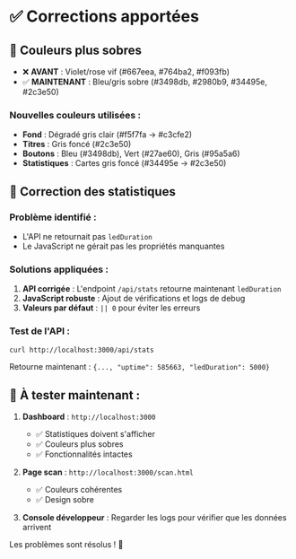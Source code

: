# ✅ Corrections apportées

## 🎨 **Couleurs plus sobres**
- ❌ **AVANT** : Violet/rose vif (#667eea, #764ba2, #f093fb)
- ✅ **MAINTENANT** : Bleu/gris sobre (#3498db, #2980b9, #34495e, #2c3e50)

### Nouvelles couleurs utilisées :
- **Fond** : Dégradé gris clair (#f5f7fa → #c3cfe2)
- **Titres** : Gris foncé (#2c3e50)
- **Boutons** : Bleu (#3498db), Vert (#27ae60), Gris (#95a5a6)
- **Statistiques** : Cartes gris foncé (#34495e → #2c3e50)

## 🔧 **Correction des statistiques**

### Problème identifié :
- L'API ne retournait pas `ledDuration`
- Le JavaScript ne gérait pas les propriétés manquantes

### Solutions appliquées :
1. **API corrigée** : L'endpoint `/api/stats` retourne maintenant `ledDuration`
2. **JavaScript robuste** : Ajout de vérifications et logs de debug
3. **Valeurs par défaut** : `|| 0` pour éviter les erreurs

### Test de l'API :
```bash
curl http://localhost:3000/api/stats
```
Retourne maintenant : `{..., "uptime": 585663, "ledDuration": 5000}`

## 🧪 **À tester maintenant :**

1. **Dashboard** : `http://localhost:3000`
   - ✅ Statistiques doivent s'afficher
   - ✅ Couleurs plus sobres
   - ✅ Fonctionnalités intactes

2. **Page scan** : `http://localhost:3000/scan.html`
   - ✅ Couleurs cohérentes
   - ✅ Design sobre

3. **Console développeur** : Regarder les logs pour vérifier que les données arrivent

Les problèmes sont résolus ! 🎉
